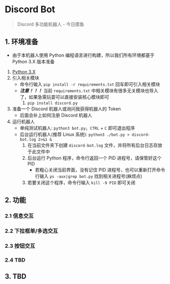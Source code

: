 # Discord Bot
> Discord 多功能机器人 - 今日摸鱼
## 1. 环境准备
- 由于本机器人使用 Python 编程语言进行构建，所以我们所有环境都基于 Python 3.X 版本准备

1. [Python 3.X](https://www.python.org/downloads/)
2. 引入相关模块
    - 命令行输入 `pip install -r requirements.txt` 回车即可引入相关模块
    - ***注意！！！*** 当前 `requirements.txt` 中相关模块有很多无关模块也导入了，如果急需玩耍可以直接安装核心模块即可
        1. `pip install discord.py`
3. 准备一个 Discord 机器人或询问我获得机器人的 Token
    - 后面会补上如何注册 Discord 机器人
4. 运行机器人 
    - 单纯测试机器人: `python3 bot.py`，`CTRL` + `C` 即可退出程序
    - 后台运行机器人(推荐 Linux 系统): `python3 ./bot.py > discord-bot.log 2>&1 &`
        1. 在当前文件夹下创建 `discord-bot.log` 文件，并将所有后台日志存放于此文件中
        2. 后台运行 Python 程序，命令行返回一个 PID 进程号，请保管好这个 PID
            - 若粗心关闭当前界面，没有记住 PID 进程号，也可以重新打开命令行输入 `ps -aux|grep bot.py` 找到相关进程号(麻烦点)
        3. 若要关闭这个程序，命令行输入 `kill -9 PID` 即可关闭

## 2. 功能
### 2.1 信息交互

### 2.2 下拉框单/多选交互

### 2.3 按钮交互

### 2.4 TBD

## 3. TBD